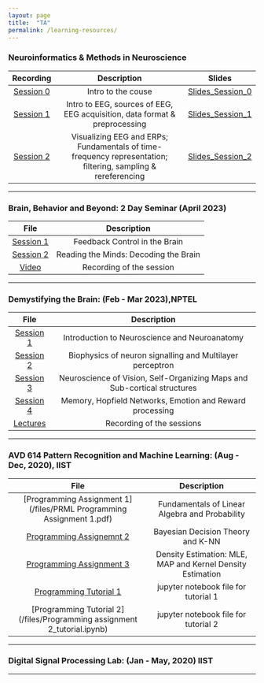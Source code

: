 ```yaml
---
layout: page
title:  "TA"
permalink: /learning-resources/
---
```



### Neuroinformatics & Methods in Neuroscience

| Recording| Description   | Slides
|:-----------:|:-------------:|:-------------:|
| [Session 0](https://youtu.be/8LQiM6mtdkA) | Intro to the couse| [Slides_Session_0](https://indianinstituteofscience-my.sharepoint.com/:b:/g/personal/deepakvr_iisc_ac_in/Ebp1QrZ4zeZNnyNZYpsqSqwBaGTzKoLEiCAjdfUCRA1gng?e=Z4H3ed)
| [Session 1](https://youtu.be/vnjQZMK4uMU) | Intro to EEG, sources of EEG, EEG acquisition, data format & preprocessing |[Slides_Session_1](https://indianinstituteofscience-my.sharepoint.com/:b:/g/personal/deepakvr_iisc_ac_in/EayG5IfAg-5Elr8bLTkDrYgBngChmu25JyHzr9BzdTBKQg?e=W0wzhw)
| [Session 2](https://youtu.be/tsVMHBTGil8v) | Visualizing EEG and ERPs; Fundamentals of time-frequency representation; filtering, sampling & rereferencing|[Slides_Session_2](https://indianinstituteofscience-my.sharepoint.com/:b:/g/personal/deepakvr_iisc_ac_in/EYJV4xrh6Q9ArgLaLYFuOMwB_EVjQTllIZqxPtD1VkN5Jg?e=NXMIFV)

----



### Brain, Behavior and Beyond: 2 Day Seminar (April 2023)

| File | Description   |
|:-----------:|:-------------:|
| [Session 1](https://indianinstituteofscience-my.sharepoint.com/:p:/g/personal/deepakvr_iisc_ac_in/EYYiceGBSXJJh_J2QvMhtCIB9fl6eQg_DwHbEF5VAoodLw?e=mASYAp) | Feedback Control in the Brain|
| [Session 2](https://indianinstituteofscience-my.sharepoint.com/:p:/g/personal/deepakvr_iisc_ac_in/EYYiceGBSXJJh_J2QvMhtCIB9fl6eQg_DwHbEF5VAoodLw?e=mASYAp) | Reading the Minds: Decoding the Brain|
| [Video](https://www.youtube.com/watch?v=klugqeiQAbo&list=PL49tyMExTjsalT5QI4jUycTRqMBLSCdSw&pp=gAQB) | Recording of the session|

----

### Demystifying the Brain: (Feb - Mar 2023),NPTEL

| File | Description   |
|:-----------:|:-------------:|
| [Session 1](https://drive.google.com/drive/folders/1G2cDhXtOW15RZaneeAi0k8kdmvEZCXIN?usp=share_link) | Introduction to Neuroscience and Neuroanatomy |
| [Session 2](https://drive.google.com/drive/folders/1G2cDhXtOW15RZaneeAi0k8kdmvEZCXIN?usp=share_link) | Biophysics of neuron signalling and Multilayer perceptron|
| [Session 3](https://drive.google.com/drive/folders/1G2cDhXtOW15RZaneeAi0k8kdmvEZCXIN?usp=share_link) | Neuroscience of Vision, Self-Organizing Maps and Sub-cortical structures|
| [Session 4](https://drive.google.com/drive/folders/1G2cDhXtOW15RZaneeAi0k8kdmvEZCXIN?usp=share_link) | Memory, Hopfield Networks, Emotion and Reward processing|
| [Lectures](https://www.youtube.com/watch?v=-oaAfUGyu-g&list=PL49tyMExTjsbu8zWcDGlBnZi8lssphE_O&pp=gAQB) | Recording of the sessions|

----

### AVD 614 Pattern Recognition and Machine Learning: (Aug - Dec, 2020), IIST

| File | Description   |
|:-----------:|:-------------:|
| [Programming Assignment 1](/files/PRML Programming Assignment 1.pdf) | Fundamentals of Linear Algebra and Probability |
| [Programming Assignemnt 2](/files/PRML_Programming_asst_2.pdf) | Bayesian Decision Theory and K-NN|
| [Programming Assignment 3](/files/PRML_Programming_asst_3.pdf) | Density Estimation: MLE, MAP and Kernel Density Estimation |
| [Programming Tutorial 1](/files/Prog_Asst_1_tutorial.ipynb) | jupyter notebook file for tutorial 1 |
| [Programming Tutorial 2](/files/Programming assignment 2_tutorial.ipynb) | jupyter notebook file for tutorial 2 |

----

### Digital Signal Processing Lab: (Jan - May, 2020) IIST

----